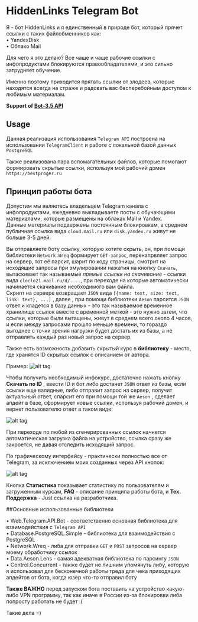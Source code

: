# HiddenLinks Telegram Bot

Я - бот HiddenLinks и я единственный в природе бот, который прячет ссылки с таких файлобменников как:  
• YandexDisk  
• Облако Mail    

Для чего я это делаю? Все чаще и чаще рабочие ссылки с инфопродуктами блокируются правообладателями, и это сильно затрудняет обучение. 

Именно поэтому приходится прятать ссылки от злодеев, которые находятся всегда на страже и радовать вас бесперебойным доступом к любимым материалам.


**Support of [Bot-3.5 API](https://api.telegram.org/bots)**

## Usage

Данная реализация использования `Telegram API` построена на использовании `TelegramClient` и работе с локальной базой данных `PostgreSQL`

Также реализована пара вспомагательных файлов, которые помогают формировать скрытые ссылки, используя мой рабочий домен `https://bestproger.ru`

## Принцип работы бота

Допустим мы являетесь владельцем Telegram канала с инфопродуктами, ежедневно выкладываете посты с обучающими материалами, которые размещены на облаках Mail и Yandex.  
Данные материалы подвержены постоянным блокировкам, в среднем публичная ссылка вида `cloud.mail.ru` или `disk.yandex.ru` живут не больше 3-5 дней.  

Вы отправляете боту ссылку, которую хотите скрыть, он, при помощи библиотеки `Network.Wreq` формирует `GET-запрос`, перенапрвляет запрос на сервер, тот её парсит, шарит по коду страницы, смотрит на исходящие запросы при эмулировании нажатия на кнопку `Скачать`, вытаскивает так называемые _прямые ссылки на скачивание_ - ссылки вида `cloclo21.mail.ru/d/....`, при переходе на которые автоматически начинается скачивание необходимого вам файла.  
Скрипт на сервере возвращает `JSON` вида ```[{name: text, size: text, link: text}, ...]``` , далее , при помощи библиотеки `Aeson` парсится `JSON` ответ и кладется в базу данных - это так называемое временное хранилище ссылок вместе с временной меткой - это нужно затем, что ссылки, которые были вытащены, живут в среднем всего около 4 часов, и если между запросами прошло меньше времени, то гораздо выгоднее с точки зрения нагрузки будет достать их из базы, а не отправлять каждый раз новый запрос на сервер.

Также есть возможность добавить скрытый курс в **библиотеку** - место, где хранятся ID скрытых ссылок с описанием от автора.

Пример: ![alt tag](https://sun9-38.userapi.com/c853524/v853524606/1021a9/9KpTlUBaomg.jpg "Библиотека")​

Чтобы получить необходимый инфокурс, достаточно нажать кнопку **Скачать по ID** , ввести ID и бот либо достанет `JSON` ответ из базы, если ссылки еще валидные, либо отправит запрос на сервер, получит актуальный ответ, спарсит его при помощи той же `Aeson` , сделает апдейт в базе, сформирует новые ссылки, используя рабочий домен, и вернет пользователю ответ в таком виде:

![alt tag](https://sun9-8.userapi.com/c853524/v853524606/1021d2/Ko1dFhlu5SY.jpg "Скачать по ID")​

При переходе по любой из сгенерированных ссылок начнется автоматическая загрузка файла на устройство, ссылка сразу же закроется, не давая отследить исходящий запрос.



По графическому интерфейсу - практически полностью все от Telegram, за исключением моих созданных через API кнопок:

![alt tag](https://sun9-47.userapi.com/c853524/v853524606/10227e/3WGB0MWlYGU.jpg "Buttons")​


Кнопка **Статистика** показывает статистику по пользователям и загруженным курсам, **FAQ** - описание принципа работы бота, и **Тех. Поддержка** - Just ссылка на разработчика.


##Основные использованные библиотеки

• Web.Telegram.API.Bot - соответственно основная библиотека для взаимодействия с `Telegram API`  
• Database.PostgreSQL.Simple - библиотека для взаимодействия с PostgreSQL  
• Network.Wreq - либа для отправки `GET` и `POST` запросов на сервер моему обработчику ссылок  
• Data.Aeson.Lens - самая адекватная библиотека по парсингу `JSON`  
• Control.Concurrent - также будет не лишним упомянуть либу, которую я использовал для бесконечной работы треда для чека приходящих апдейтов от бота, когда юзер что-то отправил боту  



**Также ВАЖНО** перед запуском бота поставить на устройство какую-либо VPN программу, так как иначе в России из-за блокировки либа попросту работать не будет :(

Такие дела =)
